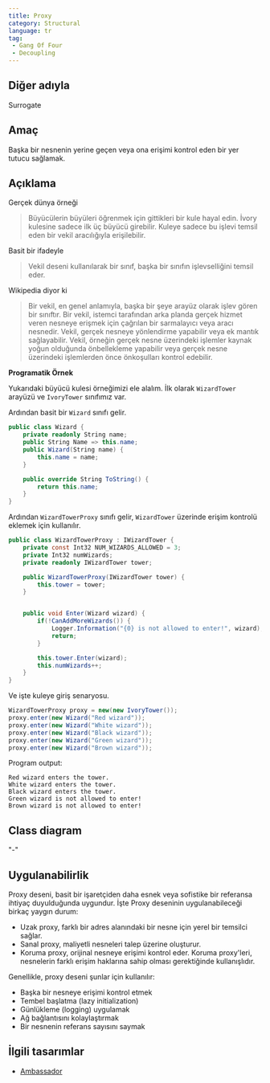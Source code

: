 ```yaml
---
title: Proxy
category: Structural
language: tr
tag:
 - Gang Of Four
 - Decoupling
---
```


## Diğer adıyla

Surrogate

## Amaç

Başka bir nesnenin yerine geçen veya ona erişimi kontrol eden bir yer tutucu sağlamak.

## Açıklama

Gerçek dünya örneği

> Büyücülerin büyüleri öğrenmek için gittikleri bir kule hayal edin. İvory kulesine sadece ilk üç büyücü 
> girebilir. Kuleye sadece bu işlevi temsil eden bir vekil aracılığıyla erişilebilir. 

Basit bir ifadeyle

> Vekil deseni kullanılarak bir sınıf, başka bir sınıfın işlevselliğini temsil eder.

Wikipedia diyor ki

> Bir vekil, en genel anlamıyla, başka bir şeye arayüz olarak işlev gören bir sınıftır. 
> Bir vekil, istemci tarafından arka planda gerçek hizmet veren nesneye erişmek için çağrılan bir 
> sarmalayıcı veya aracı nesnedir. Vekil, gerçek nesneye yönlendirme yapabilir veya ek mantık sağlayabilir. 
> Vekil, örneğin gerçek nesne üzerindeki işlemler kaynak yoğun olduğunda önbellekleme yapabilir veya 
> gerçek nesne üzerindeki işlemlerden önce önkoşulları kontrol edebilir.

**Programatik Örnek**

Yukarıdaki büyücü kulesi örneğimizi ele alalım. İlk olarak `WizardTower` arayüzü ve 
`IvoryTower` sınıfımız var.

Ardından basit bir `Wizard` sınıfı gelir.

```csharp
public class Wizard {
    private readonly String name;
    public String Name => this.name;
    public Wizard(String name) {
        this.name = name;
    }

    public override String ToString() {
        return this.name;
    }
}
```

Ardından `WizardTowerProxy` sınıfı gelir, `WizardTower` üzerinde erişim kontrolü eklemek için kullanılır.

```csharp
public class WizardTowerProxy : IWizardTower {
    private const Int32 NUM_WIZARDS_ALLOWED = 3;
    private Int32 numWizards;
    private readonly IWizardTower tower;

    public WizardTowerProxy(IWizardTower tower) {
        this.tower = tower;
    }


    public void Enter(Wizard wizard) {
        if(!CanAddMoreWizards()) {
            Logger.Information("{0} is not allowed to enter!", wizard);
            return;
        }

        this.tower.Enter(wizard);
        this.numWizards++;
    }
}
```

Ve işte kuleye giriş senaryosu.

```csharp
WizardTowerProxy proxy = new(new IvoryTower());
proxy.enter(new Wizard("Red wizard"));
proxy.enter(new Wizard("White wizard"));
proxy.enter(new Wizard("Black wizard"));
proxy.enter(new Wizard("Green wizard"));
proxy.enter(new Wizard("Brown wizard"));
```

Program output:

```
Red wizard enters the tower.
White wizard enters the tower.
Black wizard enters the tower.
Green wizard is not allowed to enter!
Brown wizard is not allowed to enter!
```

## Class diagram

"-"

## Uygulanabilirlik

Proxy deseni, basit bir işaretçiden daha esnek veya sofistike bir referansa ihtiyaç duyulduğunda uygundur. İşte Proxy deseninin uygulanabileceği birkaç yaygın durum:

* Uzak proxy, farklı bir adres alanındaki bir nesne için yerel bir temsilci sağlar.
* Sanal proxy, maliyetli nesneleri talep üzerine oluşturur.
* Koruma proxy, orijinal nesneye erişimi kontrol eder. Koruma proxy'leri, nesnelerin farklı erişim haklarına sahip olması gerektiğinde kullanışlıdır.

Genellikle, proxy deseni şunlar için kullanılır:

* Başka bir nesneye erişimi kontrol etmek
* Tembel başlatma (lazy initialization)
* Günlükleme (logging) uygulamak
* Ağ bağlantısını kolaylaştırmak
* Bir nesnenin referans sayısını saymak

## İlgili tasarımlar

* [Ambassador](https://csharp-design-patterns.com/patterns/ambassador/)